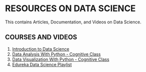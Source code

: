 # RESOURCES ON DATA SCIENCE

This contains Articles, Documentation, and Videos on Data Science.

## COURSES AND VIDEOS

1. [Introduction to Data Science](https://cognitiveclass.ai/courses/data-science-101)
2. [Data Analysis With Python - Cognitive Class](https://cognitiveclass.ai/courses/data-analysis-python)
3. [Data Visualization With Python - Cognitive Class](https://cognitiveclass.ai/courses/data-visualization-with-python)
4. [Edureka Data Science Playlist](https://www.youtube.com/playlist?list=PL9ooVrP1hQOGR57Y4g1LFhn1JXVgn1lkX)
